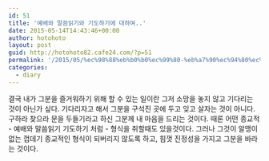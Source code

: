 ```yaml
---
id: 51
title: '예배와 말씀읽기와 기도하기에 대하여..'
date: 2015-05-14T14:43:46+00:00
author: hotohoto
layout: post
guid: http://hotohoto82.cafe24.com/?p=51
permalink: '/2015/05/%ec%98%88%eb%b0%b0%ec%99%80-%eb%a7%90%ec%94%80%ec%9d%bd%ea%b8%b0%ec%99%80-%ea%b8%b0%eb%8f%84%ed%95%98%ea%b8%b0%ec%97%90-%eb%8c%80%ed%95%98%ec%97%ac/'
categories:
  - diary
---
```

결국 내가 그분을 즐거워하기 위해 할 수 있는 일이란 그저 소망을 놓지 않고 기다리는 것이 아닌가 싶다. 기다리자고 해서 그분을 구석진 곳에 두고 잊고 살자는 것이 아니다. 구하라 찾으라 문을 두들기라고 하신 그분께 내 마음을 드리는 것이다. 때론 어떤 종교적 - 예배와 말씀읽기 기도하기 처럼 - 형식을 취할때도 있을것이다. 그러나 그것이 알맹이 없는 껍데기 종교적인 형식이 되버리지 않도록 하고, 힘껏 진정성을 가지고 그분을 바라는 것이다.

